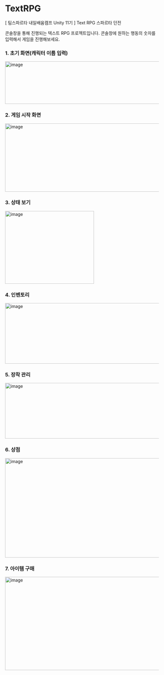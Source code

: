 # TextRPG

[ 팀스파르타 내일배움캠프 Unity 11기 ] Text RPG 스파르타 던전

콘솔창을 통해 진행되는 텍스트 RPG 프로젝트입니다. 콘솔창에 원하는 행동의 숫자를 입력해서 게임을 진행해보세요.

### 1. 초기 화면(캐릭터 이름 입력)
<img width="661" height="139" alt="image" src="https://github.com/user-attachments/assets/4050e3d4-bb6e-403b-a404-519cd3c86a69" />

### 2. 게임 시작 화면
<img width="656" height="223" alt="image" src="https://github.com/user-attachments/assets/f4756240-d1df-47d6-a4e0-52c52f8589dd" />

### 3. 상태 보기
<img width="291" height="238" alt="image" src="https://github.com/user-attachments/assets/ea44e21f-095a-48cf-ae81-e5d30b1f1cc7" />

### 4. 인벤토리
<img width="525" height="198" alt="image" src="https://github.com/user-attachments/assets/116d930d-26d1-4be4-973a-78ec0d5d799c" />

### 5. 장착 관리
<img width="531" height="182" alt="image" src="https://github.com/user-attachments/assets/f9ad2da7-4002-4846-85a5-3ab46f281b13" />

### 6. 상점
<img width="827" height="325" alt="image" src="https://github.com/user-attachments/assets/f30dc65d-83d7-4319-8c71-86c7d96be4b6" />

### 7. 아이템 구매
<img width="845" height="305" alt="image" src="https://github.com/user-attachments/assets/de312f7d-0266-487d-b489-f68d9f6b26e1" />
